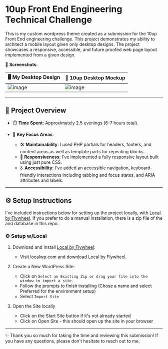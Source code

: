 # 10up Front End Engineering Technical Challenge

This is my custom wordpress theme created as a submission for the 10up Front End engineering challenge. This project demonstrates my ability to architect a mobile layout given only desktop designs.  The project showcases a responsive, accessible, and future proofed web page layout implemented from a given design.

📸 **Screenshots**:

| 🖥️ My Desktop Design           | 🎨 10up Desktop Mockup           |
|-----------------------------|-------------------------------|
| ![image](https://github.com/user-attachments/assets/f969e08c-29bd-40ec-ba0d-dc2bf704e001) | ![image](https://github.com/user-attachments/assets/f94e76de-0283-4ac9-9bcf-5b8574791565) |

---

## 📖 **Project Overview**

- ⏱️ **Time Spent**: Approximately 2.5 evenings (6-7 hours total).

- 🔑 **Key Focus Areas**:
  - 🛠️ **Maintainability**: I used PHP partials for headers, footers, and content areas as well as template parts for repeating blocks.
  - 📱 **Responsiveness**: I've implemented a fully responsive layout built using just pure CSS.
  - ♿ **Accessibility**: I've added an accessible navigation, keyboard-friendly interactions including tabbing and focus states, and ARIA attributes and labels.

---

## ⚙️ **Setup Instructions**

I've included instructions below for setting up the project locally, with [Local by Flywheel](https://localwp.com/). If you prefer to do a manual installation, there is a zip file of the and database in this repo.

### ⚙️ **Setup w/Local** 

1. Download and Install [Local by Flywheel](https://localwp.com/):
   - Visit localwp.com and download Local by Flywheel.

2. Create a New WordPress Site:
   - Click on `Select an Existing Zip or drag your file into the window to import a site.`
   - Follow the prompts to finish installing (Chose a name and select Preferred for the environment setup)
   - Select `Import Site`

3. Open the Site locally
   - Click on the Start Site button if it's not already started
   - Click on Open Site - this should open up the site in your browser

---

✨ Thank you so much for taking the time and reviewing this submission! If you have any questions, please don't hesitate to reach out to me.
